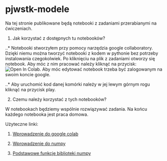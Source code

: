 # pjwstk-modele

Na tej stronie publikowane będą notebooki z zadaniami przerabianymi na ćwiczeniach. 

1. Jak korzystać z dostępnych tu notebooków?

..* Notebooki stworzyłem przy pomocy narzędzia google collaboratory. Dzięki niemu można tworzyć notebooki z kodem w pythonie bez potrzeby instalowania czegokolwiek. Po kliknięciu na plik z zadaniami otworzy się notebook. Aby móc z nim pracować należy kliknąć na przycisk: ![Open In Colab](https://colab.research.google.com/assets/colab-badge.svg). Aby móc edytować notebook trzeba być zalogowanym na swoim koncie google.

..* Aby uruchomić kod danej komórki należy w jej lewym górnym rogu kliknąć na przycisk play.

2. Czemu należy korzystać z tych notebooków?

W notebookach będziemy wspólnie rozwiązywać zadania. Na końcu każdego notebooka jest praca domowa.


Użyteczne linki:
1. [Wprowadzenie do google colab](https://colab.research.google.com/notebooks/intro.ipynb)

2. [Wprowadzenie do numpy](https://numpy.org/doc/stable/user/absolute_beginners.html)

3. [Podstawowe funkcje biblioteki numpy](https://s3.amazonaws.com/assets.datacamp.com/blog_assets/Numpy_Python_Cheat_Sheet.pdf)
